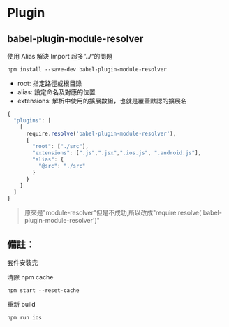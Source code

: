# Plugin

## babel-plugin-module-resolver

使用 Alias 解決 Import 超多”../“的問題

```code
npm install --save-dev babel-plugin-module-resolver
```

-  root: 指定路徑或根目錄
-  alias: 設定命名及對應的位置
-  extensions: 解析中使用的擴展數組，也就是覆蓋默認的擴展名

```js
{
  "plugins": [
    [
      require.resolve('babel-plugin-module-resolver'),
      {
        "root": ["./src"],
        "extensions": [".js",".jsx",".ios.js", ".android.js"],
        "alias": {
          "@src": "./src"
        }
      }
    ]
  ]
}
```

> 原來是"module-resolver"但是不成功,所以改成"require.resolve('babel-plugin-module-resolver')" 

## 備註：

套件安裝完

清除 npm cache

```code
npm start --reset-cache
```

重新 build

```code
npm run ios 
```


